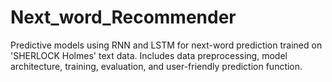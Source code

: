 # Next_word_Recommender
Predictive models using RNN and LSTM for next-word prediction trained on 'SHERLOCK Holmes' text data. Includes data preprocessing, model architecture, training, evaluation, and user-friendly prediction function.
